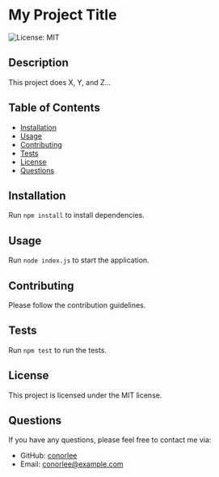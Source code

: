 # My Project Title

![License: MIT](https://img.shields.io/badge/License-MIT-yellow.svg)

## Description
This project does X, Y, and Z...

## Table of Contents
- [Installation](#installation)
- [Usage](#usage)
- [Contributing](#contributing)
- [Tests](#tests)
- [License](#license)
- [Questions](#questions)

## Installation
Run `npm install` to install dependencies.

## Usage
Run `node index.js` to start the application.

## Contributing
Please follow the contribution guidelines.

## Tests
Run `npm test` to run the tests.

## License
This project is licensed under the MIT license.

## Questions
If you have any questions, please feel free to contact me via:

- GitHub: [conorlee](https://github.com/conorlee)
- Email: conorlee@example.com
